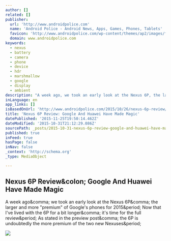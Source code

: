 ```yaml
---
author: []
related: []
publisher:
  url: 'http://www.androidpolice.com'
  name: 'Android Police - Android News, Apps, Games, Phones, Tablets'
  favicon: 'http://www.androidpolice.com/wp-content/themes/ap2/images/favicon.gif'
  domain: www.androidpolice.com
keywords:
  - nexus
  - battery
  - camera
  - phone
  - device
  - hdr
  - marshmallow
  - google
  - display
  - ambient
description: "A week ago, we took an early look at the Nexus 6P, the larger and more \"premium\" of Google's phones for 2015. Now that I've lived with the 6P for a bit longer, it's time for the full review. As stated in the preview post, the 6P is undoubtedly the more premium of the two new Nexuses."
inLanguage: en
app_links: []
isBasedOnUrl: 'http://www.androidpolice.com/2015/10/26/nexus-6p-review/'
title: 'Nexus 6P Review: Google And Huawei Have Made Magic'
datePublished: '2015-11-25T19:50:14.462Z'
dateModified: '2015-10-31T21:12:29.086Z'
sourcePath: _posts/2015-10-31-nexus-6p-review-google-and-huawei-have-made-magic.md
published: true
inFeed: true
hasPage: false
inNav: false
_context: 'http://schema.org'
_type: MediaObject

---
```

<article style=""><h1>Nexus 6P Review&amp;colon; Google And Huawei Have Made Magic</h1><p>A week ago&amp;comma; we took an early look at the Nexus 6P&amp;comma; the larger and more "premium" of Google's phones for 2015&amp;period; Now that I've lived with the 6P for a bit longer&amp;comma; it's time for the full review&amp;period; As stated in the preview post&amp;comma; the 6P is undoubtedly the more premium of the two new Nexuses&amp;period;</p><img src="http://www.androidpolice.com/wp-content/uploads/2015/10/nexus2cee_DSC6897-728x485.jpg" /></article>